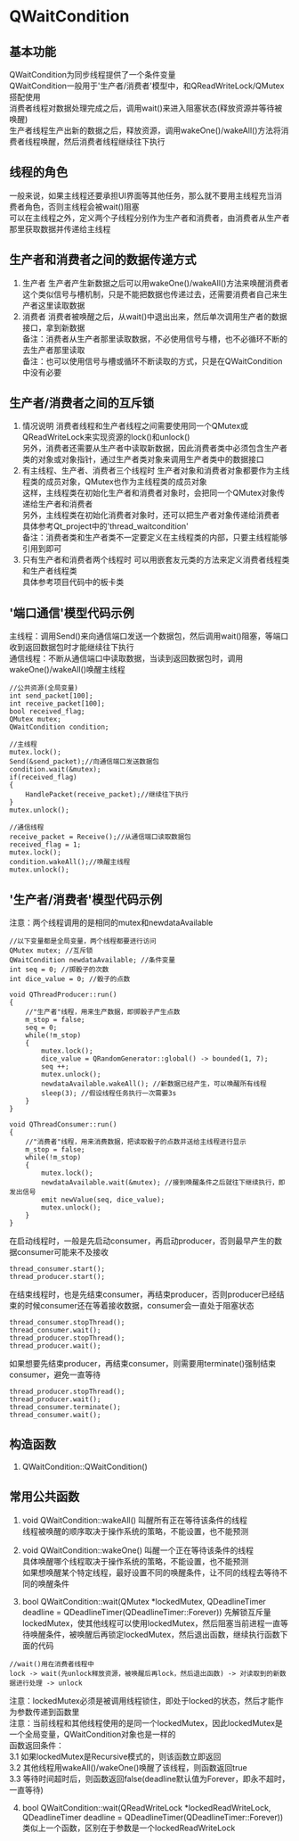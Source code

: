 # QWaitCondition

## 基本功能
QWaitCondition为同步线程提供了一个条件变量  
QWaitCondition一般用于'生产者/消费者'模型中，和QReadWriteLock/QMutex搭配使用  
消费者线程对数据处理完成之后，调用wait()来进入阻塞状态(释放资源并等待被唤醒)  
生产者线程生产出新的数据之后，释放资源，调用wakeOne()/wakeAll()方法将消费者线程唤醒，然后消费者线程继续往下执行  


## 线程的角色
一般来说，如果主线程还要承担UI界面等其他任务，那么就不要用主线程充当消费者角色，否则主线程会被wait()阻塞  
可以在主线程之外，定义两个子线程分别作为生产者和消费者，由消费者从生产者那里获取数据并传递给主线程  


## 生产者和消费者之间的数据传递方式
1. 生产者
生产者产生新数据之后可以用wakeOne()/wakeAll()方法来唤醒消费者  
这个类似信号与槽机制，只是不能把数据也传递过去，还需要消费者自己来生产者这里读取数据  
2. 消费者
消费者被唤醒之后，从wait()中退出出来，然后单次调用生产者的数据接口，拿到新数据  
备注：消费者从生产者那里读取数据，不必使用信号与槽，也不必循环不断的去生产者那里读取  
备注：也可以使用信号与槽或循环不断读取的方式，只是在QWaitCondition中没有必要  


## 生产者/消费者之间的互斥锁
1. 情况说明
消费者线程和生产者线程之间需要使用同一个QMutex或QReadWriteLock来实现资源的lock()和unlock()  
另外，消费者还需要从生产者中读取新数据，因此消费者类中必须包含生产者类的对象或对象指针，通过生产者类对象来调用生产者类中的数据接口  
2. 有主线程、生产者、消费者三个线程时
生产者对象和消费者对象都要作为主线程类的成员对象，QMutex也作为主线程类的成员对象  
这样，主线程类在初始化生产者和消费者对象时，会把同一个QMutex对象传递给生产者和消费者  
另外，主线程类在初始化消费者对象时，还可以把生产者对象传递给消费者  
具体参考Qt_project中的'thread_waitcondition'  
备注：消费者类和生产者类不一定要定义在主线程类的内部，只要主线程能够引用到即可  
3. 只有生产者和消费者两个线程时
可以用嵌套友元类的方法来定义消费者线程类和生产者线程类  
具体参考项目代码中的板卡类  


## '端口通信'模型代码示例
主线程：调用Send()来向通信端口发送一个数据包，然后调用wait()阻塞，等端口收到返回数据包时才能继续往下执行  
通信线程：不断从通信端口中读取数据，当读到返回数据包时，调用wakeOne()/wakeAll()唤醒主线程
```
//公共资源(全局变量)
int send_packet[100];
int receive_packet[100];
bool received_flag;
QMutex mutex;
QWaitCondition condition;

//主线程
mutex.lock();
Send(&send_packet);//向通信端口发送数据包
condition.wait(&mutex);
if(received_flag)
{
    HandlePacket(receive_packet);//继续往下执行
}
mutex.unlock();

//通信线程
receive_packet = Receive();//从通信端口读取数据包
received_flag = 1;
mutex.lock();
condition.wakeAll();//唤醒主线程
mutex.unlock();
```


## '生产者/消费者'模型代码示例
注意：两个线程调用的是相同的mutex和newdataAvailable  
```
//以下变量都是全局变量，两个线程都要进行访问
QMutex mutex; //互斥锁
QWaitCondition newdataAvailable; //条件变量
int seq = 0; //掷骰子的次数
int dice_value = 0; //骰子的点数

void QThreadProducer::run()
{
	//"生产者"线程，用来生产数据，即掷骰子产生点数
    m_stop = false;
    seq = 0;
    while(!m_stop)
    {
        mutex.lock();
        dice_value = QRandomGenerator::global() -> bounded(1, 7);
        seq ++;
        mutex.unlock();
        newdataAvailable.wakeAll(); //新数据已经产生，可以唤醒所有线程
        sleep(3); //假设线程任务执行一次需要3s
    }
}

void QThreadConsumer::run()
{
	//"消费者"线程，用来消费数据，把读取骰子的点数并送给主线程进行显示
    m_stop = false;
    while(!m_stop)
    {
        mutex.lock();
        newdataAvailable.wait(&mutex); //接到唤醒条件之后就往下继续执行，即发出信号
        emit newValue(seq, dice_value);
        mutex.unlock();
    }
}
```
在启动线程时，一般是先启动consumer，再启动producer，否则最早产生的数据consumer可能来不及接收  
```
thread_consumer.start();
thread_producer.start();
```
在结束线程时，也是先结束consumer，再结束producer，否则producer已经结束的时候consumer还在等着接收数据，consumer会一直处于阻塞状态  
```
thread_consumer.stopThread();
thread_consumer.wait();
thread_producer.stopThread();
thread_producer.wait();
```
如果想要先结束producer，再结束consumer，则需要用terminate()强制结束consumer，避免一直等待  
```
thread_producer.stopThread();
thread_producer.wait();
thread_consumer.terminate();
thread_consumer.wait();
```


## 构造函数
1. QWaitCondition::QWaitCondition()


## 常用公共函数
1. void QWaitCondition::wakeAll()
叫醒所有正在等待该条件的线程  
线程被唤醒的顺序取决于操作系统的策略，不能设置，也不能预测  

2. void QWaitCondition::wakeOne()
叫醒一个正在等待该条件的线程  
具体唤醒哪个线程取决于操作系统的策略，不能设置，也不能预测  
如果想唤醒某个特定线程，最好设置不同的唤醒条件，让不同的线程去等待不同的唤醒条件  

3. bool QWaitCondition::wait(QMutex \*lockedMutex, QDeadlineTimer deadline = QDeadlineTimer(QDeadlineTimer::Forever))
先解锁互斥量lockedMutex，使其他线程可以使用lockedMutex，然后阻塞当前进程一直等待唤醒条件，被唤醒后再锁定lockedMutex，然后退出函数，继续执行函数下面的代码  
```
//wait()用在消费者线程中
lock -> wait(先unlock释放资源，被唤醒后再lock，然后退出函数) -> 对读取到的新数据进行处理 -> unlock
```
注意：lockedMutex必须是被调用线程锁住，即处于locked的状态，然后才能作为参数传递到函数里  
注意：当前线程和其他线程使用的是同一个lockedMutex，因此lockedMutex是一个全局变量，QWaitCondition对象也是一样的  
函数返回条件：  
3.1 如果lockedMutex是Recursive模式的，则该函数立即返回  
3.2 其他线程用wakeAll()/wakeOne()唤醒了该线程，则函数返回true  
3.3 等待时间超时后，则函数返回false(deadline默认值为Forever，即永不超时，一直等待)  

4. bool QWaitCondition::wait(QReadWriteLock \*lockedReadWriteLock, QDeadlineTimer deadline = QDeadlineTimer(QDeadlineTimer::Forever))
类似上一个函数，区别在于参数是一个lockedReadWriteLock  




